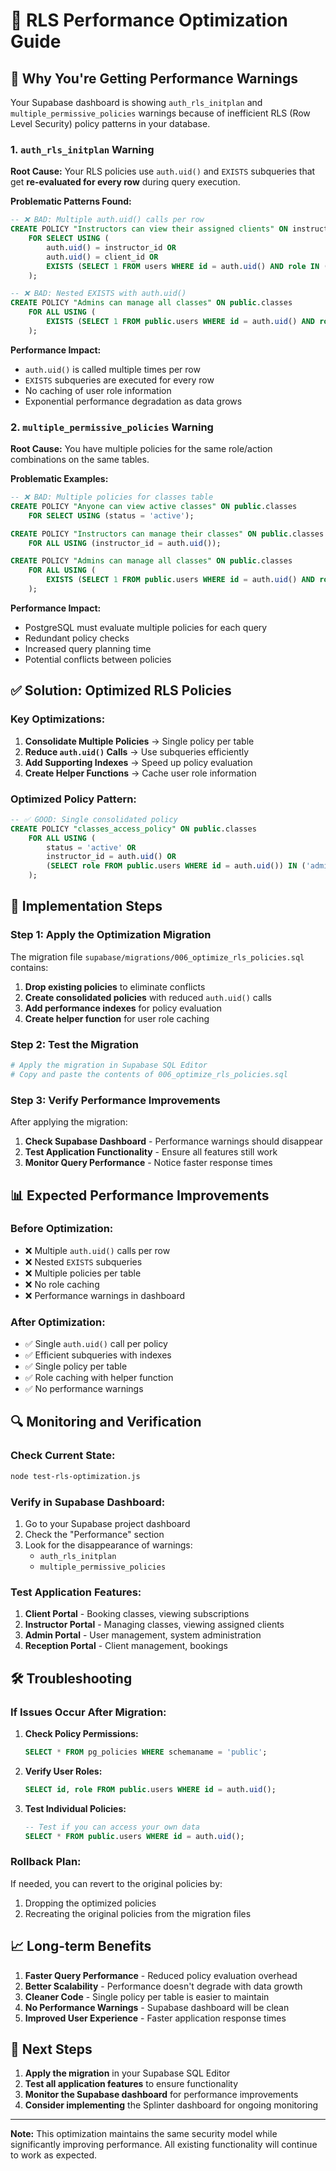 # 🔧 RLS Performance Optimization Guide

## 🚨 **Why You're Getting Performance Warnings**

Your Supabase dashboard is showing `auth_rls_initplan` and `multiple_permissive_policies` warnings because of inefficient RLS (Row Level Security) policy patterns in your database.

### **1. `auth_rls_initplan` Warning**

**Root Cause:** Your RLS policies use `auth.uid()` and `EXISTS` subqueries that get **re-evaluated for every row** during query execution.

**Problematic Patterns Found:**

```sql
-- ❌ BAD: Multiple auth.uid() calls per row
CREATE POLICY "Instructors can view their assigned clients" ON instructor_client_assignments
    FOR SELECT USING (
        auth.uid() = instructor_id OR 
        auth.uid() = client_id OR
        EXISTS (SELECT 1 FROM users WHERE id = auth.uid() AND role IN ('admin', 'reception'))
    );

-- ❌ BAD: Nested EXISTS with auth.uid()
CREATE POLICY "Admins can manage all classes" ON public.classes
    FOR ALL USING (
        EXISTS (SELECT 1 FROM public.users WHERE id = auth.uid() AND role IN ('admin', 'reception'))
    );
```

**Performance Impact:**
- `auth.uid()` is called multiple times per row
- `EXISTS` subqueries are executed for every row
- No caching of user role information
- Exponential performance degradation as data grows

### **2. `multiple_permissive_policies` Warning**

**Root Cause:** You have multiple policies for the same role/action combinations on the same tables.

**Problematic Examples:**

```sql
-- ❌ BAD: Multiple policies for classes table
CREATE POLICY "Anyone can view active classes" ON public.classes
    FOR SELECT USING (status = 'active');

CREATE POLICY "Instructors can manage their classes" ON public.classes
    FOR ALL USING (instructor_id = auth.uid());

CREATE POLICY "Admins can manage all classes" ON public.classes
    FOR ALL USING (
        EXISTS (SELECT 1 FROM public.users WHERE id = auth.uid() AND role IN ('admin', 'reception'))
    );
```

**Performance Impact:**
- PostgreSQL must evaluate multiple policies for each query
- Redundant policy checks
- Increased query planning time
- Potential conflicts between policies

## ✅ **Solution: Optimized RLS Policies**

### **Key Optimizations:**

1. **Consolidate Multiple Policies** → Single policy per table
2. **Reduce `auth.uid()` Calls** → Use subqueries efficiently
3. **Add Supporting Indexes** → Speed up policy evaluation
4. **Create Helper Functions** → Cache user role information

### **Optimized Policy Pattern:**

```sql
-- ✅ GOOD: Single consolidated policy
CREATE POLICY "classes_access_policy" ON public.classes
    FOR ALL USING (
        status = 'active' OR 
        instructor_id = auth.uid() OR 
        (SELECT role FROM public.users WHERE id = auth.uid()) IN ('admin', 'reception')
    );
```

## 🚀 **Implementation Steps**

### **Step 1: Apply the Optimization Migration**

The migration file `supabase/migrations/006_optimize_rls_policies.sql` contains:

1. **Drop existing policies** to eliminate conflicts
2. **Create consolidated policies** with reduced `auth.uid()` calls
3. **Add performance indexes** for policy evaluation
4. **Create helper function** for user role caching

### **Step 2: Test the Migration**

```bash
# Apply the migration in Supabase SQL Editor
# Copy and paste the contents of 006_optimize_rls_policies.sql
```

### **Step 3: Verify Performance Improvements**

After applying the migration:

1. **Check Supabase Dashboard** - Performance warnings should disappear
2. **Test Application Functionality** - Ensure all features still work
3. **Monitor Query Performance** - Notice faster response times

## 📊 **Expected Performance Improvements**

### **Before Optimization:**
- ❌ Multiple `auth.uid()` calls per row
- ❌ Nested `EXISTS` subqueries
- ❌ Multiple policies per table
- ❌ No role caching
- ❌ Performance warnings in dashboard

### **After Optimization:**
- ✅ Single `auth.uid()` call per policy
- ✅ Efficient subqueries with indexes
- ✅ Single policy per table
- ✅ Role caching with helper function
- ✅ No performance warnings

## 🔍 **Monitoring and Verification**

### **Check Current State:**
```bash
node test-rls-optimization.js
```

### **Verify in Supabase Dashboard:**
1. Go to your Supabase project dashboard
2. Check the "Performance" section
3. Look for the disappearance of warnings:
   - `auth_rls_initplan`
   - `multiple_permissive_policies`

### **Test Application Features:**
1. **Client Portal** - Booking classes, viewing subscriptions
2. **Instructor Portal** - Managing classes, viewing assigned clients
3. **Admin Portal** - User management, system administration
4. **Reception Portal** - Client management, bookings

## 🛠️ **Troubleshooting**

### **If Issues Occur After Migration:**

1. **Check Policy Permissions:**
   ```sql
   SELECT * FROM pg_policies WHERE schemaname = 'public';
   ```

2. **Verify User Roles:**
   ```sql
   SELECT id, role FROM public.users WHERE id = auth.uid();
   ```

3. **Test Individual Policies:**
   ```sql
   -- Test if you can access your own data
   SELECT * FROM public.users WHERE id = auth.uid();
   ```

### **Rollback Plan:**
If needed, you can revert to the original policies by:
1. Dropping the optimized policies
2. Recreating the original policies from the migration files

## 📈 **Long-term Benefits**

1. **Faster Query Performance** - Reduced policy evaluation overhead
2. **Better Scalability** - Performance doesn't degrade with data growth
3. **Cleaner Code** - Single policy per table is easier to maintain
4. **No Performance Warnings** - Supabase dashboard will be clean
5. **Improved User Experience** - Faster application response times

## 🎯 **Next Steps**

1. **Apply the migration** in your Supabase SQL Editor
2. **Test all application features** to ensure functionality
3. **Monitor the Supabase dashboard** for performance improvements
4. **Consider implementing** the Splinter dashboard for ongoing monitoring

---

**Note:** This optimization maintains the same security model while significantly improving performance. All existing functionality will continue to work as expected. 